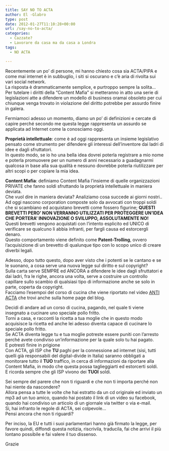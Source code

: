 ```yaml
---
title: SAY NO TO ACTA
author: El -Glabro
type: post
date: 2012-01-27T11:10:28+00:00
url: /say-no-to-acta/
categories:
  - Cazzate?
  - Lavorare da casa ma da casa a Londra
tags:
  - NO ACTA

---
```

Recentemente un po&#8217; di persone, mi hanno chiesto cosa sia ACTA/PIPA e come mai internet è in subbuglio, i siti si oscurano e c&#8217;è aria di rivolta sui vari social network.  
La risposta è drammaticamente semplice, e purtroppo sempre la solita&#8230;  
Per tutelare i diritti della &#8220;Content Mafia&#8221; si metteranno in atto una serie di legislazioni atte a difendere un modello di business oramai obsoleto per cui chiunque venga trovato in violazione del diritto potrebbe per assurdo finire in galera.

Fermiamoci adesso un momento, diamo un po&#8217; di definizioni e cercate di capire perché secondo me questa legge rappresenta un assurdo se applicata ad Internet come la conosciamo oggi.

**Proprietà intellettuale**: come è ad oggi rappresenta un insieme legislativo pensato come strumento per difendere gli interessi dell&#8217;inventore dai ladri di idee e dagli sfruttatori.  
In questo modo, se io ho una bella idea dovrei poterla registrare a mio nome e poterla promuovere per un numero di anni necessario a guadagnarmi qualcosa in base alla sua qualità e nessuno dovrebbe poterla riutilizzare per altri scopi o per copiare la mia idea.

**Content Mafia**: definiamo Content Mafia l&#8217;insieme di quelle organizzazioni PRIVATE che fanno soldi sfruttando la proprietà intellettuale in maniera deviata.  
Che vuol dire in maniera deviata? Analiziamo cosa succede ai giorni nostri..  
Ad oggi nascono corporation composte solo da avvocati con troppi soldi che si scambiano ed acquistano brevetti come fossero figurine; **QUESTI BREVETTI PERO&#8217; NON VERRANNO UTILIZZATI PER PROTEGGERE UN&#8217;IDEA CHE PORTERA&#8217; INNOVAZIONE O SVILUPPO, ASSOLUTAMENTE NO!**  
Questi brevetti vengono acquistati con l&#8217;intento esplicito ed UNICO di verificare se qualcuno li abbia infranti, per fargli causa ed estorcergli denaro.  
Questo comportamento viene definito come **Patent-Trolling**, ovvero l&#8217;acquisizione di un brevetto di qualunque tipo con lo scopo unico di creare diverbi legali.

Adesso, dopo tutto questo, dopo aver visto che i potenti se le cantano e se le suonano, a cosa serve una nuova legge sul diritto e sul copyright?  
Sulla carta serve SEMPRE ed ANCORA a difendere le idee dagli sfruttatori e dai ladri, fra le righe, ancora una volta, serve a costruire un controllo capillare sullo scambio di qualsiasi tipo di informazione anche se solo in parte, coperta da copyright.  
Facciamo l&#8217;esempoi del corso di cucina che viene riportato nel video <a href="http://youtu.be/p_bERAf5KAg" title="ANTI ACTA" target="_blank" >ANTI ACTA</a> che trovi anche sulla home page del blog.

Decidi di andare ad un corso di cucina, pagando, nel quale ti viene insegnato a cucinare uno speciale pollo fritto.  
Torni a casa, e racconti la ricetta a tua moglie che in questo modo acquisisce la ricetta ed anche lei adesso diventa capace di cucinare lo speciale pollo fritto.  
Se ACTA diventa legge tu e tua moglie potreste essere puniti con l&#8217;arresto perché avete condiviso un&#8217;informazione per la quale solo tu hai pagato.  
E potresti finire in prigione  
Con ACTA, gli ISP che **TU** paghi per la connessione ad internet (sisi, tutti quelli già responsabili del digital-divide in Italia) saranno obbligati a monitorare tutto il **TUO** traffico, in cerca di informazioni da riportare alla Content Mafia, in modo che questa possa taglieggiarti ed estorcerti soldi.  
E ricorda sempre che gli ISP vivono dei **TUOI** soldi.

Sei sempre del parere che non ti riguardi e che non ti importa perché non hai niente da nascondere?  
Allora pensa a tutte le volte che hai estratto da un cd originale ed inviato un mp3 ad un tuo amico, quando hai postato il link di un video su facebook, quando hai condiviso un articolo di un giornale via twitter o via e-mail.  
Si, hai infranto le regole di ACTA, sei colpevole&#8230;  
Pensi ancora che non ti riguardi?

Per inciso, la EU e tutti i suoi parlamentari hanno già firmato la legge, per favore quindi, diffondi questa notizia, riscrivila, traducila, fai che arrivi il più lontano possibile e fai valere il tuo dissenso.

Grazie